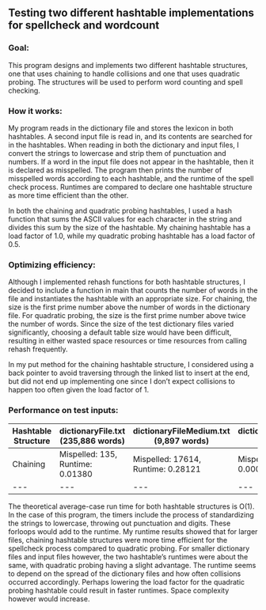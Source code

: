 ## Testing two different hashtable implementations for spellcheck and wordcount

### Goal:
This program designs and implements two different hashtable structures, one that uses chaining to handle collisions and one that uses quadratic probing. The structures will be used to perform word counting and spell checking. 

### How it works:
My program reads in the dictionary file and stores the lexicon in both hashtables. A second input file is read in, and its contents are searched for in the hashtables. When reading in both the dictionary and input files, I convert the strings to lowercase and strip them of punctuation and numbers.  If a word in the input file does not appear in the hashtable, then it is declared as misspelled. The program then prints the number of misspelled words according to each hashtable, and the runtime of the spell check process. Runtimes are compared to declare one hashtable structure as more time efficient than the other. 

In both the chaining and quadratic probing hashtables, I used a hash function that sums the ASCII values for each character in the string and divides this sum by the size of the hashtable. My chaining hashtable has a load factor of 1.0, while my quadratic probing hashtable has a load factor of 0.5.

### Optimizing efficiency:
Although I implemented rehash functions for both hashtable structures, I decided to include a function in main that counts the number of words in the file and instantiates the hashtable with an appropriate size. For chaining, the size is the first prime number above the number of words in the dictionary file. For quadratic probing, the size is the first prime number above twice the number of words. Since the size of the test dictionary files varied significantly, choosing a default table size would have been difficult, resulting in either wasted space resources or time resources from calling rehash frequently. 

In my put method for the chaining hashtable structure, I considered using a back pointer to avoid traversing through the linked list to insert at the end, but did not end up implementing one since I don’t expect collisions to happen too often given the load factor of 1.

### Performance on test inputs:

Hashtable Structure | dictionaryFile.txt (235,886 words) | dictionaryFileMedium.txt (9,897 words) | dictionaryFileSimple.txt (14 words)
--- | --- | --- | --- 
Chaining | Mispelled: 135, Runtime: 0.01380 | Mispelled: 17614, Runtime: 0.28121 | Mispelled: 0, Runtime: 0.000141 
--- | --- | --- | --- 

The theoretical average-case run time for both hashtable structures is O(1). In the case of this program, the timers include the process of standardizing the strings to lowercase, throwing out punctuation and digits. These forloops would add to the runtime. My runtime results showed that for larger files, chaining hashtable structures were more time efficient for the spellcheck process compared to quadratic probing. For smaller dictionary files and input files however, the two hashtable’s runtimes were about the same, with quadratic probing having a slight advantage. The runtime seems to depend on the spread of the dictionary files and how often collisions occurred accordingly. Perhaps lowering the load factor for the quadratic probing hashtable could result in faster runtimes. Space complexity however would increase.


